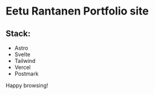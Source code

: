 # Eetu Rantanen Portfolio site

## Stack:
- Astro
- Svelte
- Tailwind
- Vercel
- Postmark

Happy browsing!
